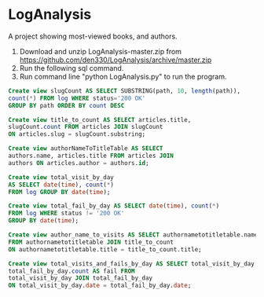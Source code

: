 # LogAnalysis

A project showing most-viewed books, and authors.

1. Download and unzip LogAnalysis-master.zip from https://github.com/den330/LogAnalysis/archive/master.zip
2. Run the following sql command.
3. Run command line "python LogAnalysis.py" to run the program.

```sql
Create view slugCount AS SELECT SUBSTRING(path, 10, length(path)), 
count(*) FROM log WHERE status='200 OK' 
GROUP BY path ORDER BY count DESC

Create view title_to_count AS SELECT articles.title, 
slugCount.count FROM articles JOIN slugCount 
ON articles.slug = slugCount.substring;

Create view authorNameToTitleTable AS SELECT 
authors.name, articles.title FROM articles JOIN 
authors ON articles.author = authors.id;

Create view total_visit_by_day 
AS SELECT date(time), count(*) 
FROM log GROUP BY date(time);

Create view total_fail_by_day AS SELECT date(time), count(*) 
FROM log WHERE status != '200 OK' 
GROUP BY date(time);

Create view author_name_to_visits AS SELECT authornametotitletable.name, title_to_count.count 
FROM authornametotitletable JOIN title_to_count 
ON authornametotitletable.title = title_to_count.title;

Create view total_visits_and_fails_by_day AS SELECT total_visit_by_day.date, total_visit_by_day.count, 
total_fail_by_day.count AS fail FROM 
total_visit_by_day JOIN total_fail_by_day 
ON total_visit_by_day.date = total_fail_by_day.date;
```